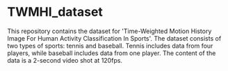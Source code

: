 # TWMHI_dataset
This repository contains the dataset for 'Time-Weighted Motion History Image For Human Activity Classification In Sports'. The dataset consists of two types of sports: tennis and baseball. Tennis includes data from four players, while baseball includes data from one player. The content of the data is a 2-second video shot at 120fps.
